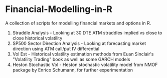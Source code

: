 # Financial-Modelling-in-R
A collection of scripts for modelling financial markets and options in R.

1. Straddle Analysis - Looking at 30 DTE ATM straddles implied vs close to close historical volatility
2. SP500 Sector Direction Analysis - Looking at forecasting market direction using ATM call/put IV differential
3. Vol Est - Historical volatility estimation methods from Euan Sinclair's "Volatility Trading" book as well as some GARCH models
4. Heston Stochastic Vol - Heston stochastic volatility model from NMOF package by Enrico Schumann, for further experimentation

